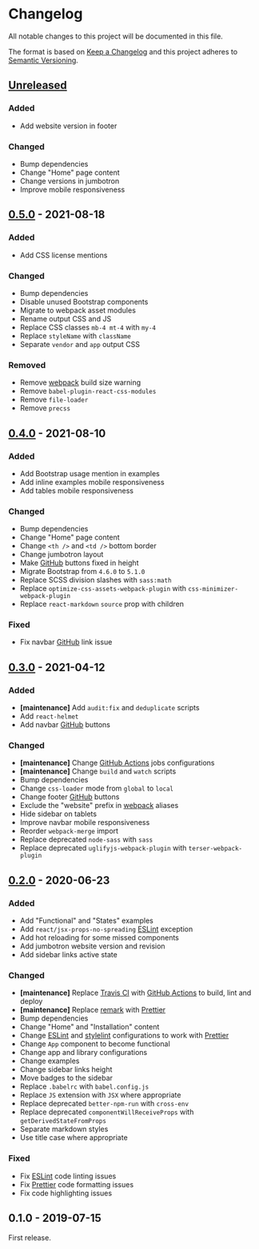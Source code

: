 # Changelog

All notable changes to this project will be documented in this file.

The format is based on [Keep a Changelog](http://keepachangelog.com/en/1.0.0/)
and this project adheres to [Semantic Versioning](http://semver.org/spec/v2.0.0.html).

## [Unreleased][]

### Added

- Add website version in footer

### Changed

- Bump dependencies
- Change "Home" page content
- Change versions in jumbotron
- Improve mobile responsiveness

## [0.5.0][] - 2021-08-18

### Added

- Add CSS license mentions

### Changed

- Bump dependencies
- Disable unused Bootstrap components
- Migrate to webpack asset modules
- Rename output CSS and JS
- Replace CSS classes `mb-4 mt-4` with `my-4`
- Replace `styleName` with `className`
- Separate `vendor` and `app` output CSS

### Removed

- Remove [webpack][] build size warning
- Remove `babel-plugin-react-css-modules`
- Remove `file-loader`
- Remove `precss`

## [0.4.0][] - 2021-08-10

### Added

- Add Bootstrap usage mention in examples
- Add inline examples mobile responsiveness
- Add tables mobile responsiveness

### Changed

- Bump dependencies
- Change "Home" page content
- Change `<th />` and `<td />` bottom border
- Change jumbotron layout
- Make [GitHub][] buttons fixed in height
- Migrate Bootstrap from `4.6.0` to `5.1.0`
- Replace SCSS division slashes with `sass:math`
- Replace `optimize-css-assets-webpack-plugin` with `css-minimizer-webpack-plugin`
- Replace `react-markdown` `source` prop with children

### Fixed

- Fix navbar [GitHub][] link issue

## [0.3.0][] - 2021-04-12

### Added

- **[maintenance]** Add `audit:fix` and `deduplicate` scripts
- Add `react-helmet`
- Add navbar [GitHub][] buttons

### Changed

- **[maintenance]** Change [GitHub Actions][] jobs configurations
- **[maintenance]** Change `build` and `watch` scripts
- Bump dependencies
- Change `css-loader` mode from `global` to `local`
- Change footer [GitHub][] buttons
- Exclude the "website" prefix in [webpack][] aliases
- Hide sidebar on tablets
- Improve navbar mobile responsiveness
- Reorder `webpack-merge` import
- Replace deprecated `node-sass` with `sass`
- Replace deprecated `uglifyjs-webpack-plugin` with `terser-webpack-plugin`

## [0.2.0][] - 2020-06-23

### Added

- Add "Functional" and "States" examples
- Add `react/jsx-props-no-spreading` [ESLint][] exception
- Add hot reloading for some missed components
- Add jumbotron website version and revision
- Add sidebar links active state

### Changed

- **[maintenance]** Replace [Travis CI][] with [GitHub Actions][] to build, lint and deploy
- **[maintenance]** Replace [remark][] with [Prettier][]
- Bump dependencies
- Change "Home" and "Installation" content
- Change [ESLint][] and [stylelint][] configurations to work with [Prettier][]
- Change `App` component to become functional
- Change app and library configurations
- Change examples
- Change sidebar links height
- Move badges to the sidebar
- Replace `.babelrc` with `babel.config.js`
- Replace `JS` extension with `JSX` where appropriate
- Replace deprecated `better-npm-run` with `cross-env`
- Replace deprecated `componentWillReceiveProps` with `getDerivedStateFromProps`
- Separate markdown styles
- Use title case where appropriate

### Fixed

- Fix [ESLint][] code linting issues
- Fix [Prettier][] code formatting issues
- Fix code highlighting issues

## 0.1.0 - 2019-07-15

First release.

[unreleased]: https://github.com/victorpopkov/react-ui-icheck-website/compare/v0.5.0...HEAD
[0.5.0]: https://github.com/victorpopkov/react-ui-icheck-website/compare/v0.4.0...v0.5.0
[0.4.0]: https://github.com/victorpopkov/react-ui-icheck-website/compare/v0.3.0...v0.4.0
[0.3.0]: https://github.com/victorpopkov/react-ui-icheck-website/compare/v0.2.0...v0.3.0
[0.2.0]: https://github.com/victorpopkov/react-ui-icheck-website/compare/v0.1.0...v0.2.0
[eslint]: https://eslint.org/
[github actions]: https://github.com/features/actions
[github]: https://github.com/
[prettier]: https://prettier.io/
[remark]: https://remark.js.org/
[stylelint]: https://stylelint.io/
[travis ci]: https://travis-ci.org/
[webpack]: https://webpack.js.org/
